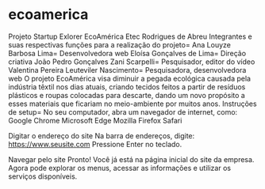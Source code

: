 # ecoamerica
Projeto Startup Exlorer EcoAmérica
Etec Rodrigues de Abreu
Integrantes e suas respectivas funções para a realização do projeto=
Ana Louyze Barbosa Lima= Desenvolvedora web
Eloísa Gonçalves de Lima= Direção criativa
João Pedro Gonçalves Zani Scarpelli= Pesquisador, editor do vídeo
Valentina Pereira Leuteviler Nascimento= Pesquisadora, desenvolvedora web
  O projeto EcoAmérica visa diminuir a pegada ecológica causada pela indústria têxtil nos dias atuais, criando tecidos feitos a partir de resíduos plásticos e roupas colocadas para descarte, dando um novo propósito a esses materiais que ficariam no meio-ambiente por muitos anos.
Instruções de setup=
No seu computador, abra um navegador de internet, como:
Google Chrome
Microsoft Edge
Mozilla Firefox
Safari

Digitar o endereço do site
Na barra de endereços, digite:
https://www.seusite.com
Pressione Enter no teclado.

Navegar pelo site
Pronto! Você já está na página inicial do site da empresa.
Agora pode explorar os menus, acessar as informações e utilizar os serviços disponíveis.
